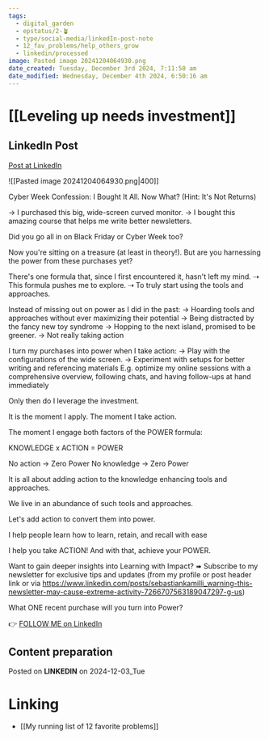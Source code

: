 ```yaml
---
tags:
  - digital_garden
  - epstatus/2-🪴
  - type/social-media/linkedIn-post-note
  - 12_fav_problems/help_others_grow
  - linkedin/processed
image: Pasted image 20241204064930.png
date_created: Tuesday, December 3rd 2024, 7:11:50 am
date_modified: Wednesday, December 4th 2024, 6:50:16 am
---
```

# [[Leveling up needs investment]]
## LinkedIn Post
[Post at LinkedIn](https://www.linkedin.com/posts/sebastiankamilli_cyber-week-confession-i-bought-it-all-now-activity-7269606545552719872-WQcU?utm_source=share&utm_medium=member_desktop)

![[Pasted image 20241204064930.png|400]]

Cyber Week Confession: I Bought It All.
Now What? (Hint: It's Not Returns)

→ I purchased this big, wide-screen curved monitor.
→ I bought this amazing course that helps me write better newsletters.

Did you go all in on Black Friday or Cyber Week too?

Now you're sitting on a treasure (at least in theory!).
But are you harnessing the power from these purchases yet?

There's one formula that, since I first encountered it, hasn't left my mind.
⇢ This formula pushes me to explore.
⇢ To truly start using the tools and approaches.

Instead of missing out on power as I did in the past:
→ Hoarding tools and approaches without ever maximizing their potential
→ Being distracted by the fancy new toy syndrome
→ Hopping to the next island, promised to be greener.
→ Not really taking action

I turn my purchases into power when I take action:
→ Play with the configurations of the wide screen. 
→ Experiment with setups for better writing and referencing materials
E.g. optimize my online sessions with a comprehensive overview, following chats, and having follow-ups at hand immediately

Only then do I leverage the investment.

It is the moment I apply. 
The moment I take action. 

The moment I engage both factors of the POWER formula:

KNOWLEDGE x ACTION = POWER

No action → Zero Power
No knowledge → Zero Power

It is all about adding action to the knowledge enhancing tools and approaches. 

We live in an abundance of such tools and approaches. 

Let's add action to convert them into power.

I help people learn how to learn, retain, and recall with ease

I help you take ACTION! And with that, achieve your POWER.

Want to gain deeper insights into Learning with Impact?
➠ Subscribe to my newsletter for exclusive tips and updates
(from my profile or post header link or via https://www.linkedin.com/posts/sebastiankamilli_warning-this-newsletter-may-cause-extreme-activity-7266707563189047297-g-us)

What ONE recent purchase will you turn into Power?

👉 [FOLLOW ME on LinkedIn](https://www.linkedin.com/comm/mynetwork/discovery-see-all?usecase=PEOPLE_FOLLOWS&followMember=sebastiankamilli)

## Content preparation

Posted on **LINKEDIN** on 2024-12-03_Tue
# Linking
+ [[My running list of 12 favorite problems]]